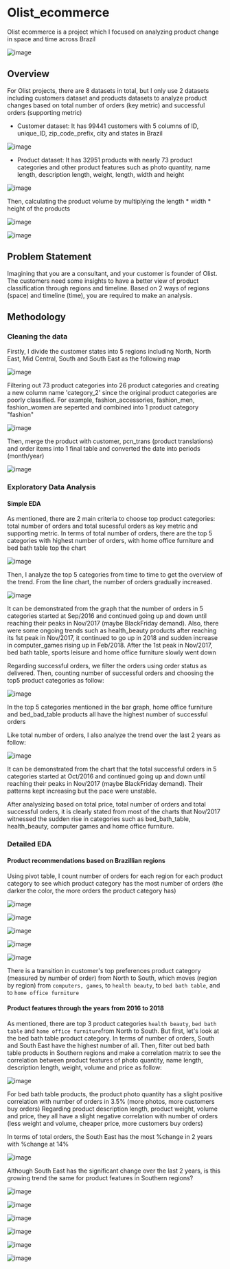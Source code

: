 # Olist_ecommerce
Olist ecommerce is a project which I focused on analyzing product change in space and time across Brazil

![image](https://user-images.githubusercontent.com/97778235/160345575-4484b27a-8e42-46dd-9ef0-73e5a1a6b1e5.png)

## Overview
For Olist projects, there are 8 datasets in total, but I only use 2 datasets including customers dataset and products datasets to analyze product changes based on total number of orders (key metric) and successful orders (supporting metric)

+ Customer dataset: It has 99441 customers with 5 columns of ID, unique_ID, zip_code_prefix, city and states in Brazil

![image](https://user-images.githubusercontent.com/97778235/160346724-41691656-7587-4f54-bf41-ca0e3fcf59e1.png)

+ Product dataset: It has 32951 products with nearly 73 product categories and other product features such as photo quantity, name length, description length, weight, length, width and height

![image](https://user-images.githubusercontent.com/97778235/160347515-17d57eac-767f-4c93-9d29-d370c1ff2382.png)

Then, calculating the product volume by multiplying the length * width * height of the products

![image](https://user-images.githubusercontent.com/97778235/160348904-a0d0f4f4-96ad-4e9c-99f1-49cea34c17a9.png)

![image](https://user-images.githubusercontent.com/97778235/160348991-b7ad35d1-d88c-47c4-9ef3-3eace6741879.png)

## Problem Statement
Imagining that you are a consultant, and your customer is founder of Olist. The customers need some insights to have a better view of product classification through regions and timeline. Based on 2 ways of regions (space) and timeline (time), you are required to make an analysis.

## Methodology 
### Cleaning the data

Firstly, I divide the customer states into 5 regions including North, North East, Mid Central, South and South East as the following map

![image](https://user-images.githubusercontent.com/97778235/160351449-a7e7abd5-e78b-49b2-bec8-651cc604f023.png)

Filtering out 73 product categories into 26 product categories and creating a new column name 'category_2' since the original product categories are poorly classified. For example, fashion_accessories, fashion_men, fashion_women are seperted and combined into 1 product category "fashion"

![image](https://user-images.githubusercontent.com/97778235/160353446-4c510def-2663-421f-84b6-9d4e09792ae2.png)

Then, merge the product with customer, pcn_trans (product translations) and order items into 1 final table and converted the date into periods (month/year)

![image](https://user-images.githubusercontent.com/97778235/160353778-3ac0138b-0702-42c7-b98d-750ac01d5a23.png)

### Exploratory Data Analysis
#### Simple EDA  

As mentioned, there are 2 main criteria to choose top product categories: total number of orders and total sucessful orders as key metric and supporting metric.
In terms of total number of orders, there are the top 5 categories with highest number of orders, with home office furniture and bed bath table top the chart

![image](https://user-images.githubusercontent.com/97778235/160361253-0757b252-fde0-47e0-97a3-61b990f80f64.png)

Then, I analyze the top 5 categories from time to time to get the overview of the trend. From the line chart, the number of orders gradually increased.

![image](https://user-images.githubusercontent.com/97778235/160362140-fa643d6c-a499-4d69-a9c2-f4973138cf23.png)

It can be demonstrated from the graph that the number of orders in 5 categories started at Sep/2016 and continued going up and down until reaching their peaks in Nov/2017 (maybe BlackFriday demand). Also, there were some ongoing trends such as health_beauty products after reaching its 1st peak in Nov/2017, it continued to go up in 2018 and sudden increase in computer_games rising up in Feb/2018. After the 1st peak in Nov/2017, bed bath table, sports leisure and home office furniture slowly went down

Regarding successful orders, we filter the orders using order status as delivered. Then, counting number of successful orders and choosing the top5 product categories as follow:

![image](https://user-images.githubusercontent.com/97778235/160364460-522a0b9e-09ed-4e4d-9949-88a65b5dbed9.png)

In the top 5 categories mentioned in the bar graph, home office furniture and bed_bad_table products all have the highest number of successful orders

Like total number of orders, I also analyze the trend over the last 2 years as follow:

![image](https://user-images.githubusercontent.com/97778235/160368898-9c1e50d8-c833-41f9-a5ea-d4068ec78808.png)

It can be demonstrated from the chart that the total successful orders in 5 categories started at Oct/2016 and continued going up and down until reaching their peaks in Nov/2017 (maybe BlackFriday demand). Their patterns kept increasing but the pace were unstable. 

After analysizing based on total price, total number of orders and total successful orders, it is clearly stated from most of the charts that Nov/2017 witnessed the sudden rise in categories such as bed_bath_table, health_beauty, computer games and home office furniture. 

### Detailed EDA
#### Product recommendations based on Brazillian regions

Using pivot table, I count number of orders for each region for each product category to see which product category has the most number of orders (the darker the color, the more orders the product category has) 

![image](https://user-images.githubusercontent.com/97778235/160563480-d034cbeb-e722-4d6a-955d-5fed424a7d7e.png)

![image](https://user-images.githubusercontent.com/97778235/160563565-967081de-0f05-41ee-8429-530acd92e6d5.png)

![image](https://user-images.githubusercontent.com/97778235/160563668-e47b624d-79ce-49ed-9ddb-0a18808a3090.png)

![image](https://user-images.githubusercontent.com/97778235/160563764-410e7e6b-37af-4aca-b21c-5970e09e6736.png)

![image](https://user-images.githubusercontent.com/97778235/160564022-c2fc32f1-bfcf-4bdd-ab9f-28dfc585f468.png)

There is a transition in customer's top preferences product category (measured by number of order) from North to South, which moves (region by region) from `computers, games`, to `health beauty`, to `bed bath table`, and to `home office furniture`

#### Product features through the years from 2016 to 2018

As mentioned, there are top 3 product categories `health beauty`, `bed bath table` and `home office furniture`from North to South. But first, let's look at the bed bath table product category. In terms of number of orders, South and South East have the highest number of all. Then, filter out bed bath table products in Southern regions and make a correlation matrix to see the correlation between product features of photo quantity, name length, description length, weight, volume and price as follow:

![image](https://user-images.githubusercontent.com/97778235/160568673-fc05d934-21f4-441e-99aa-21647adaf19c.png)

For bed bath table products, the product photo quantity has a slight positive correlation with number of orders in 3.5% (more photos, more customers buy orders)
Regarding product description length, product weight, volume and price, they all have a slight negative correlation with number of orders (less weight and volume, cheaper price, more customers buy orders)

In terms of total orders, the South East has the most %change in 2 years with %change at 14%

![image](https://user-images.githubusercontent.com/97778235/160569719-bd3d0e95-1beb-4bcd-b5e4-0c0abf9d617c.png)

Although South East has the significant change over the last 2 years, is this growing trend the same for product features in Southern regions? 

![image](https://user-images.githubusercontent.com/97778235/160570669-7b6dd89e-38df-49bd-8189-4859c1ac199e.png)

![image](https://user-images.githubusercontent.com/97778235/160571138-1a08f399-e278-49a0-ba89-9b8a4ead73fb.png)

![image](https://user-images.githubusercontent.com/97778235/160572278-e7b7b2d1-8c72-45e7-9ea6-c9634a35054b.png)

![image](https://user-images.githubusercontent.com/97778235/160572503-34a08ae4-470b-4475-b094-94d9f440e0e7.png)

![image](https://user-images.githubusercontent.com/97778235/160572569-b6445221-37b3-4493-8bc8-4ec23200064d.png)

![image](https://user-images.githubusercontent.com/97778235/160572653-06f58973-f0ce-4259-8c65-f95b2c8c59b8.png)






